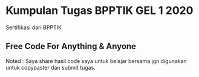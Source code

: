 # Kumpulan Tugas BPPTIK GEL 1 2020

Sertifikasi dari BPPTIK

## Free Code For Anything & Anyone
Noted :  Saya share hasil code saya untuk belajar bersama jgn digunakan untuk copypaster dan submit tugas. 
